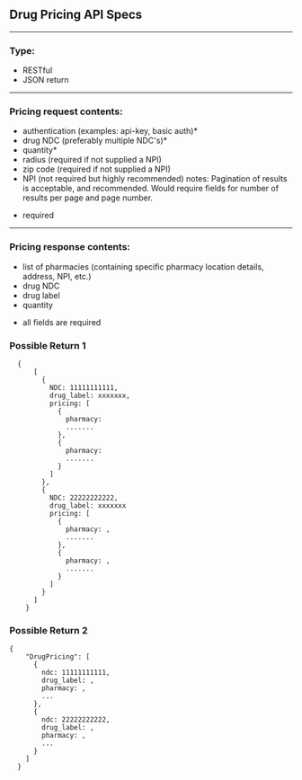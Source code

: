 ## Drug Pricing API Specs
-------------------------------
### Type:
  - RESTful
  - JSON return
-------------------------------
### Pricing request contents:
  - authentication (examples: api-key, basic auth)*
  - drug NDC (preferably multiple NDC's)*
  - quantity*
  - radius (required if not supplied a NPI)
  - zip code (required if not supplied a NPI)
  - NPI (not required but highly recommended)
  notes:
  Pagination of results is acceptable, and recommended. Would require fields for number of results per page and page number.
  * required
-------------------------------
### Pricing response contents:
  - list of pharmacies (containing specific pharmacy location details, address, NPI, etc.)
  - drug NDC
  - drug label
  - quantity

  * all fields are required

### Possible Return 1
```
  {
      [
        {
          NDC: 11111111111,
          drug_label: xxxxxxx,
          pricing: [
            {
              pharmacy:
              .......
            },
            {
              pharmacy:
              .......
            }
          ]
        },
        {
          NDC: 22222222222,
          drug_label: xxxxxxx
          pricing: [
            {
              pharmacy: ,
              .......
            },
            {
              pharmacy: ,
              .......
            }
          ]
        }
      ]
    }
```

### Possible Return 2
```
{
    "DrugPricing": [
      {
        ndc: 11111111111,
        drug_label: ,
        pharmacy: ,
        ...
      },
      {
        ndc: 22222222222,
        drug_label: ,
        pharmacy: ,
        ...
      }
    ]
  }
```
